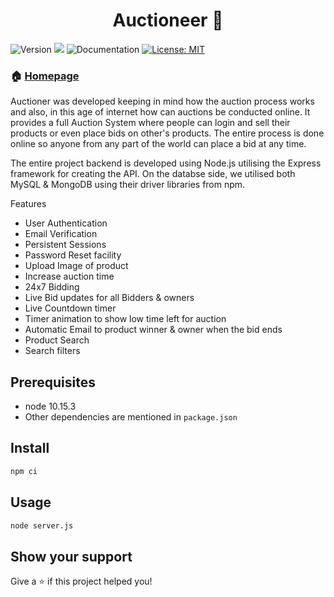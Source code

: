 <h1 align="center">Auctioneer 👋</h1>
<p>
  <img alt="Version" src="https://img.shields.io/badge/version-1.0.0-blue.svg?cacheSeconds=2592000" />
  <img src="https://img.shields.io/badge/node-10.15.3-blue.svg" />  
  <img alt="Documentation" src="https://img.shields.io/badge/documentation-yes-brightgreen.svg" />
  <a href=" " target="_blank">
    <img alt="License: MIT" src="https://img.shields.io/github/license/abhishekr700/Auctioneer" />
  </a>
</p>

### 🏠 [Homepage](https://github.com/Rohit-hooda/Auctioner)


Auctioner was developed keeping in mind how the auction process works and also, in this age of internet how can auctions be conducted online. It provides a full Auction System where people can login and sell their products or even place bids on other's products. The entire process is done online so anyone from any part of the world can place a bid at any time. 

The entire project backend is developed using Node.js utilising the Express framework for creating the API. On the databse side, we utilised both MySQL & MongoDB using their driver libraries from npm.

Features

- User Authentication
- Email Verification
- Persistent Sessions
- Password Reset facility
- Upload Image of product
- Increase auction time
- 24x7 Bidding
- Live Bid updates for all Bidders & owners
- Live Countdown timer
- Timer animation to show low time left for auction
- Automatic Email to product winner & owner when the bid ends
- Product Search
- Search filters

## Prerequisites

- node 10.15.3
- Other dependencies are mentioned in `package.json`

## Install

```sh
npm ci
```

## Usage

```sh
node server.js
```


## Show your support

Give a ⭐️ if this project helped you!


